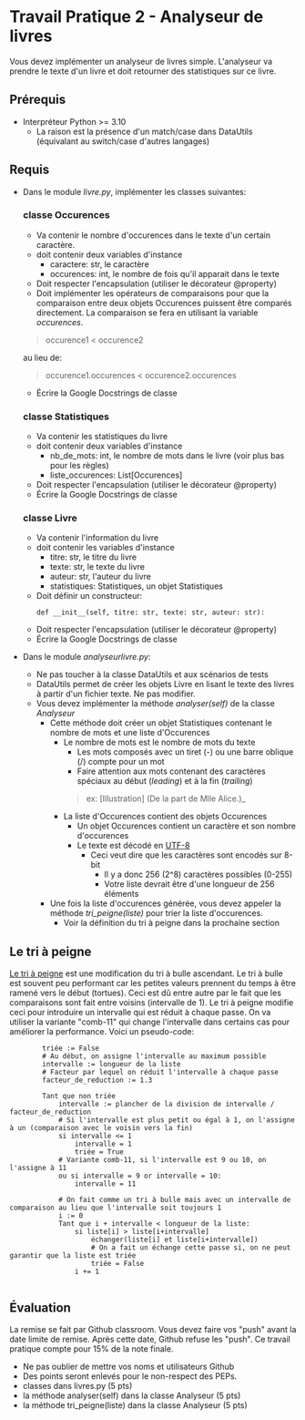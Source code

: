 # Travail Pratique 2 - Analyseur de livres
Vous devez implémenter un analyseur de livres simple. L'analyseur va prendre le texte d'un livre et doit retourner des
statistiques sur ce livre.

## Prérequis
- Interpréteur Python >= 3.10
  - La raison est la présence d'un match/case dans DataUtils (équivalant au switch/case d'autres langages)

## Requis
- Dans le module *livre.py*, implémenter les classes suivantes:
    ### classe Occurences
    - Va contenir le nombre d'occurences dans le texte d'un certain caractère.
    - doit contenir deux variables d'instance
      - caractere: str, le caractère
      - occurences: int, le nombre de fois qu'il apparait dans le texte
    - Doit respecter l'encapsulation (utiliser le décorateur @property)
    - Doit implémenter les opérateurs de comparaisons pour que la comparaison entre deux objets Occurences puissent être
comparés directement. La comparaison se fera en utilisant la variable *occurences*.
    > occurence1 < occurence2
    
    au lieu de:
    > occurence1.occurences < occurence2.occurences

    - Écrire la Google Docstrings de classe
    
    ### classe Statistiques
    - Va contenir les statistiques du livre
    - doit contenir deux variables d'instance
      - nb_de_mots: int, le nombre de mots dans le livre (voir plus bas pour les règles)
      - liste_occurences: List[Occurences]
    - Doit respecter l'encapsulation (utiliser le décorateur @property)
    - Écrire la Google Docstrings de classe

    ### classe Livre
    - Va contenir l'information du livre
    - doit contenir les variables d'instance
      - titre: str, le titre du livre
      - texte: str, le texte du livre
      - auteur: str, l'auteur du livre
      - statistiques: Statistiques, un objet Statistiques
    - Doit définir un constructeur:
        ```
       def __init__(self, titre: str, texte: str, auteur: str):
      ```
    - Doit respecter l'encapsulation (utiliser le décorateur @property)
    - Écrire la Google Docstrings de classe
  
- Dans le module *analyseurlivre.py*:
    - Ne pas toucher à la classe DataUtils et aux scénarios de tests
    - DataUtils permet de créer les objets Livre en lisant le texte des livres à partir d'un fichier texte. Ne pas modifier.
    - Vous devez implémenter la méthode *analyser(self)* de la classe *Analyseur*
      - Cette méthode doit créer un objet Statistiques contenant le nombre de mots et une liste d'Occurences
        - Le nombre de mots est le nombre de mots du texte
          - Les mots composés avec un tiret (-) ou une barre oblique (/) compte pour un mot
          - Faire attention aux mots contenant des caractères spéciaux au début (*leading*) et à la fin (*trailing*)
          > ex: [Illustration] (De la part de Mlle Alice.)_
        - La liste d'Occurences contient des objets Occurences
          - Un objet Occurences contient un caractère et son nombre d'occurences
          - Le texte est décodé en [UTF-8](https://fr.wikipedia.org/wiki/UTF-8)
            - Ceci veut dire que les caractères sont encodés sur 8-bit
              - Il y a donc 256 (2^8) caractères possibles (0-255)
              - Votre liste devrait être d'une longueur de 256 éléments
      - Une fois la liste d'occurences générée, vous devez appeler la méthode *tri_peigne(liste)* pour trier la liste d'occurences.
        - Voir la définition du tri à peigne dans la prochaine section
      
    
## Le tri à peigne
[Le tri à peigne](https://fr.wikipedia.org/wiki/Tri_%C3%A0_peigne) est une modification du tri à bulle ascendant. Le tri à bulle
est souvent peu performant car les petites valeurs prennent du temps à être ramené vers le début (tortues). Ceci est dû
entre autre par le fait que les comparaisons sont fait entre voisins (intervalle de 1). Le tri à peigne modifie ceci pour 
introduire un intervalle qui est réduit à chaque passe. On va utiliser la variante "comb-11" qui change l'intervalle dans certains
cas pour améliorer la performance. Voici un pseudo-code:

```
        triée := False
        # Au début, on assigne l'intervalle au maximum possible
        intervalle := longueur de la liste
        # Facteur par lequel on réduit l'intervalle à chaque passe
        facteur_de_reduction := 1.3

        Tant que non triée
            intervalle := plancher de la division de intervalle / facteur_de_reduction
            # Si l'intervalle est plus petit ou égal à 1, on l'assigne à un (comparaison avec le voisin vers la fin)
            si intervalle <= 1
                intervalle = 1
                triée = True
            # Variante comb-11, si l'intervalle est 9 ou 10, on l'assigne à 11 
            ou si intervalle = 9 or intervalle = 10:
                intervalle = 11

            # On fait comme un tri à bulle mais avec un intervalle de comparaison au lieu que l'intervalle soit toujours 1
            i := 0
            Tant que i + intervalle < longueur de la liste:
                si liste[i] > liste[i+intervalle]
                    échanger(liste[i] et liste[i+intervalle])
                    # On a fait un échange cette passe si, on ne peut garantir que la liste est triée
                    triée = False
                i += 1


```
        
## Évaluation
La remise se fait par Github classroom. Vous devez faire vos "push" avant la date limite de remise. Après cette date, Github
refuse les "push". Ce travail pratique compte pour 15% de la note finale.

- Ne pas oublier de mettre vos noms et utilisateurs Github
- Des points seront enlevés pour le non-respect des PEPs.
- classes dans livres.py (5 pts)
- la méthode analyser(self) dans la classe Analyseur (5 pts)
- la méthode tri_peigne(liste) dans la classe Analyseur (5 pts)
    